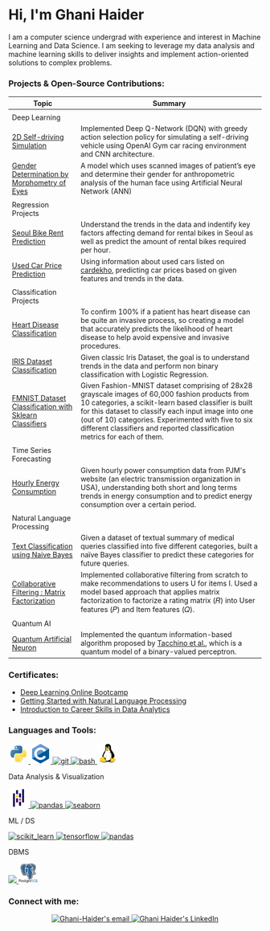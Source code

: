 <h1 align="left">Hi, I'm Ghani Haider</h1>

I am a computer science undergrad with experience and interest in Machine Learning and Data Science. I am seeking to leverage my data analysis and machine learning skills to deliver insights and implement action-oriented solutions to complex problems.
<!-- I am a nlp researcher  & data scientist. My research focuses on developing real-time computer vision algorithms for healthcare applications. I also worked as a data scientist for more than 3 years in the marketing, finance, and healthcare domain. -->

<h3 align="left"> Projects & Open-Source Contributions:</h3>

| Topic | Summary |
| ------------- | ------------- |
| | |
| Deep Learning | |
| [2D Self-driving Simulation](https://github.com/Ghani-Haider/2D_Self-driving_Simulation-DQN) | Implemented Deep Q-Network (DQN) with greedy action selection policy for simulating a self-driving vehicle using OpenAI Gym car racing environment and CNN architecture. |
| [Gender Determination by Morphometry of Eyes](https://github.com/Ghani-Haider/Gender_determination_morphometry-eyes_model) | A model which uses scanned images of patient’s eye and determine their gender for anthropometric analysis of the human face using Artificial Neural Network (ANN) |
| | |
| Regression Projects | |
| [Seoul Bike Rent Prediction](https://github.com/Ghani-Haider/Data_Science_Portfolio/blob/main/Regression%20Projects/Seoul%20Bike%20Rent/Seoul_Bike_Rent.ipynb) |Understand the trends in the data and indentify key factors affecting demand for rental bikes in Seoul as well as predict the amount of rental bikes required per hour.|
| [Used Car Price Prediction](https://github.com/Ghani-Haider/Data_Science_Portfolio/blob/main/Regression%20Projects/Car%20Price%20Prediction/Car_Price_Regression.ipynb)   |Using information about used cars listed on [cardekho](https://www.cardekho.com/), predicting car prices based on given features and trends in the data. |
| | |
| Classification Projects | |
| [Heart Disease Classification](https://github.com/Ghani-Haider/Data_Science_Portfolio/blob/main/Classification_Projects/Logistic_Regression/Heart_Disease_Classification/Heart_Disease_Classification.ipynb) | To confirm 100% if a patient has heart disease can be quite an invasive process, so creating a model that accurately predicts the likelihood of heart disease to help avoid expensive and invasive procedures. |
| [IRIS Dataset Classification](https://github.com/Ghani-Haider/Data_Science_Portfolio/blob/main/Classification_Projects/Logistic_Regression/Iris_Data_Classification/Iris_Data_Classification.ipynb) | Given classic Iris Dataset, the goal is to understand trends in the data and perform non binary classification with Logistic Regression. |
| [FMNIST Dataset Classification with Sklearn Classifiers](https://github.com/Ghani-Haider/Image_Classification-FMNIST-Sklearn_Classifiers) | Given Fashion-MNIST dataset comprising of 28x28 grayscale images of 60,000 fashion products from 10 categories, a scikit-learn based classifier is built for this dataset to classify each input image into one (out of 10) categories. Experimented with five to six different classifiers and reported classification metrics for each of them. |
| | |
| Time Series Forecasting | |
| [Hourly Energy Consumption](https://github.com/Ghani-Haider/Data_Science_Portfolio/blob/main/Time%20Series%20Forecasting/PJMW%20Hourly%20Energy%20Consumption/hourly%20energy%20consumption.ipynb) | Given hourly power consumption data from PJM's website (an electric transmission organization in USA), understanding both short and long terms trends in energy consumption and to predict energy consumption over a certain period. |
| | |
| Natural Language Processing | |
| [Text Classification using Naive Bayes](https://github.com/Ghani-Haider/Text_Classification-Naive_Bayes) | Given a dataset of textual summary of medical queries classified into five different categories, built a naïve Bayes classifier to predict these categories for future queries. |
| [Collaborative Filtering : Matrix Factorization](https://github.com/Ghani-Haider/Collaborative_Filtering-Matrix_Factorization) | Implemented collaborative filtering from scratch to make recommendations to users U for items I. Used a model based approach that applies matrix factorization to factorize a rating matrix (𝑅) into User features (𝑃) and Item features (𝑄).|
| | |
| Quantum AI | |
| [Quantum Artificial Neuron](https://github.com/Ghani-Haider/Quantum_Artificial_Neuron) | Implemented the quantum information-based algorithm proposed by [Tacchino et al.](https://www.nature.com/articles/s41534-019-0140-4), which is a quantum model of a binary-valued perceptron. |

### Certificates:
* [Deep Learning Online Bootcamp](https://drive.google.com/file/d/1-5qX1Bf_gHOtf6kk59oLVaSJ9AsKwHRq/view?usp=sharing)
* [Getting Started with Natural Language Processing](https://drive.google.com/file/d/1p--IPIPD9mPXA1dGcQGq92VWcrs5eZL2/view?usp=sharing)
* [Introduction to Career Skills in Data Analytics](https://drive.google.com/file/d/1gLggdgcj6eBXg4NQihZ9xInsq3qiupmj/view?usp=sharing)
<!-- * [Intro to Machine Learning with Tensorflow Nanodegree](https://confirm.udacity.com/EAATQCZY)
* [Machine Learning Engineer Nanodegree](https://confirm.udacity.com/KCFRE3KD)
* [AWS Fundemntals Specialization](https://coursera.org/share/e34358a0200a916eebb07b64f22d055e)
* [Data Science Professional Certificate](https://coursera.org/share/696a589922de676e872971acf146f4ec) 
* [AI for Medicine](https://coursera.org/share/e12fc21c24eb1ebfe70121c66b7ee8ad)
* [Data Visualization with Seborn](https://www.kaggle.com/learn/certification/youssef19/data-visualization)
* [Time Series Forecasting](https://www.kaggle.com/learn/certification/youssef19/time-series)
* [Data-Visualization-with-Plotly-in-Python](https://www.datacamp.com/statement-of-accomplishment/course/49b8afff93d6cbd07813b058ada618ddbd85fbab)
* [Machine Learning Explanality-Kaggle](https://www.kaggle.com/learn/certification/youssef19/machine-learning-explainability)\ -->


<!-- <p align="left"> <img src="https://komarev.com/ghpvc/?username=youssefhosni&label=Profile%20views&color=0e75b6&style=flat" alt="youssefhosni" /> </p>

<p align="left"> <a href="https://github.com/ryo-ma/github-profile-trophy"><img src="https://github-profile-trophy.vercel.app/?username=youssefhosni" alt="youssefhosni" /></a> </p>
 -->

<h3 align="left">Languages and Tools:</h3>
<!-- Lang & OS -->
<p align="left">
<!-- <p>Languages and OS</p> -->
<a href="https://www.python.org" target="_blank" rel="noreferrer"> <img src="https://raw.githubusercontent.com/devicons/devicon/master/icons/python/python-original.svg" alt="python" width="40" height="40"/> </a> 
<a href="https://www.cprogramming.com/" target="_blank" rel="noreferrer"> <img src="https://raw.githubusercontent.com/devicons/devicon/master/icons/c/c-original.svg" alt="c" width="40" height="40"/> </a>
<a href="https://git-scm.com/" target="_blank" rel="noreferrer"> <img src="https://www.vectorlogo.zone/logos/git-scm/git-scm-icon.svg" alt="git" width="40" height="40"/> </a> 
<a href="https://opensource.com/resources/what-bash" target="_blank" rel="noreferrer"> <img src="https://img.icons8.com/plasticine/60/000000/bash.png" alt="bash" width="40" height="40"/> </a>
<a href="https://www.linux.org/" target="_blank" rel="noreferrer"> <img src="https://raw.githubusercontent.com/devicons/devicon/master/icons/linux/linux-original.svg" alt="linux" width="40" height="40"/> </a> 
</p>

<!-- Data Analysis & Visualization -->
<p align="left">
<p>Data Analysis & Visualization</p>
<a href="https://pandas.pydata.org/" target="_blank" rel="noreferrer"> <img src="https://raw.githubusercontent.com/devicons/devicon/2ae2a900d2f041da66e950e4d48052658d850630/icons/pandas/pandas-original.svg" alt="pandas" width="40" height="40"/> </a> 
<a href="https://matplotlib.org/stable/#" target="_blank" rel="noreferrer"> <img src="https://matplotlib.org/stable/_static/images/logo2.svg" alt="pandas" width="60" height="40"/> </a> 
<a href="https://seaborn.pydata.org/" target="_blank" rel="noreferrer"> <img src="https://seaborn.pydata.org/_images/logo-mark-lightbg.svg" alt="seaborn" width="40" height="40"/> </a>
</p>

<!-- ML/ DL -->
<p align="left">
<p align="left">
<p>ML / DS</p>
<!-- <a href="https://pytorch.org/" target="_blank" rel="noreferrer"> <img src="https://www.vectorlogo.zone/logos/pytorch/pytorch-icon.svg" alt="pytorch" width="40" height="40"/> </a>  -->
<a href="https://scikit-learn.org/" target="_blank" rel="noreferrer"> <img src="https://upload.wikimedia.org/wikipedia/commons/0/05/Scikit_learn_logo_small.svg" alt="scikit_learn" width="50" height="40"/> </a> 
<a href="https://www.tensorflow.org" target="_blank" rel="noreferrer"> <img src="https://www.vectorlogo.zone/logos/tensorflow/tensorflow-icon.svg" alt="tensorflow" width="40" height="40"/> </a>
<a href="https://numpy.org/" target="_blank" rel="noreferrer"> <img src="https://numpy.org/images/logo.svg" alt="pandas" width="40" height="40"/> </a> 
</p>

<p>DBMS</p>
<a href="https://www.mysql.com/" target="_blank"> <img src="https://img.icons8.com/color/48/000000/mysql-logo.png"/> </a>
<a href="https://www.postgresql.org" target="_blank" rel="noreferrer"> <img src="https://raw.githubusercontent.com/devicons/devicon/master/icons/postgresql/postgresql-original-wordmark.svg" alt="postgresql" width="40" height="40"/> </a> 
</p>

<!-- ML / DS -->
<!-- <p align="left">  
    <a href="https://www.docker.com" target="_blank"> <img src="https://img.icons8.com/dusk/48/docker.png"/> </a>
    <a href="https://www.kubernetes.io" target="_blank"> <img src="https://img.icons8.com/color/48/kubernetes.png"/> </a> 
    <a href="https://aws.com/" target="_blank"> <img width="45px" src="https://img.icons8.com/color/48/amazon-web-services.png"/> </a>  
</p> -->

<!-- opencv -->
<!-- <a href="https://opencv.org/" target="_blank" rel="noreferrer"> <img src="https://www.vectorlogo.zone/logos/opencv/opencv-icon.svg" alt="opencv" width="40" height="40"/> </a>  -->

<!-- web (js, html, css) -->
<!-- <p align="left"> 
    <a href="https://www.javascript.com/" target="_blank"> <img src="https://img.icons8.com/color/48/000000/javascript.png"/> </a> 
    <a href="https://www.w3.org/html/" target="_blank"> <img src="https://img.icons8.com/color/48/000000/html-5.png"/> </a> 
    <a href="https://www.w3schools.com/css/" target="_blank"> <img src="https://img.icons8.com/color/48/000000/css3.png"/> </a> 
</p> -->

<h3 align="left">Connect with me:</h3>
<div align="center" style="text-align:center">
    <a href="mailto:ghani_mhalimi@outlook.com">
        <img src="https://img.shields.io/badge/Microsoft_Outlook-0078D4?style=for-the-badge&logo=microsoft-outlook&logoColor=white"
            alt="Ghani-Haider's email">
    </a>
    <a href="https://www.linkedin.com/in/ghanihaider99/">
        <img src="https://img.shields.io/badge/LinkedIn-0A66C2?style=for-the-badge&logo=linkedin&logoColor=white"
            alt="Ghani Haider's LinkedIn">
    </a>
     <!-- <a href="https://twitter.com/GhaniHaider1100">
        <img src="https://img.shields.io/badge/twitter-blue?style=for-the-badge&logo=twitter&logoColor=white" 
            alt="Ghani Haider's twitter">
    </a> -->


<!-- | Media  | Summary |
| ------------- | ------------- |
| [Medium ](https://medium.com/@youssefraafat57)  | My data science blog where I write data science articles   |
| [Mentoring ](https://calendly.com/youssef-rafaat95)  |I offer data science career mentoring and CV & poroflio feedback |
| [LinkedIn ](https://www.linkedin.com/in/youssef-hosni-b2960b135/)  | I share data science interview questions and practical machine learning tips|
| [Twitter ](https://twitter.com/Youssef70125494)  |  I share data science interview questions and practical machine learning tips  | -->